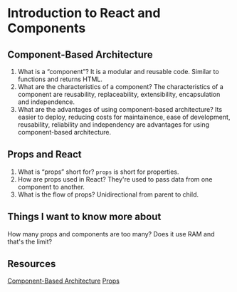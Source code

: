 # Introduction to React and Components

## Component-Based Architecture

1. What is a “component”?
  It is a modular and reusable code. Similar to functions and returns HTML.
2. What are the characteristics of a component?
  The characteristics of a component are reusability, replaceability, extensibility, encapsulation and independence.
3. What are the advantages of using component-based architecture?
  Its easier to deploy, reducing costs for maintainence, ease of development, reusability, reliability and independency are advantages for using component-based architecture.
  
## Props and React

1. What is “props” short for?
  `props` is short for properties.
2. How are props used in React?
  They're used to pass data from one component to another.
3. What is the flow of props?
  Unidirectional from parent to child.
  
## Things I want to know more about

How many props and components are too many? Does it use RAM and that's the limit?

## Resources

[Component-Based Architecture](https://www.tutorialspoint.com/software_architecture_design/component_based_architecture.htm)
[Props](https://itnext.io/what-is-props-and-how-to-use-it-in-react-da307f500da0#:~:text=%E2%80%9CProps%E2%80%9D%20is%20a%20special%20keyword,way%20from%20parent%20to%20child)
